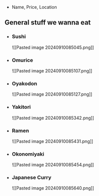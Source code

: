 - Name, Price, Location 

## General stuff we wanna eat 

- ### Sushi 
	![[Pasted image 20240910085045.png]]
- ### Omurice 
	![[Pasted image 20240910085107.png]]
- ### Oyakodon 
	![[Pasted image 20240910085127.png]]
- ### Yakitori 
	![[Pasted image 20240910085342.png]]
- ### Ramen
	![[Pasted image 20240910085431.png]]
- ### Okonomiyaki 
	![[Pasted image 20240910085454.png]]
- ### Japanese Curry 
	![[Pasted image 20240910085640.png]]